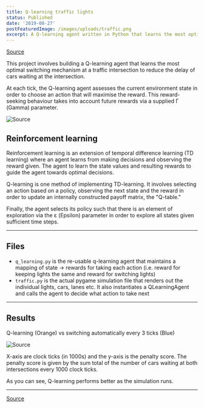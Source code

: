 ```yaml
---
title: Q-learning traffic lights
status: Published
date: '2019-08-27'
postFeaturedImage: /images/uploads/traffic.png
excerpt: A Q-learning agent written in Python that learns the most optimal switching mechanism at a traffic intersection to reduce the delay of cars waiting at the intersection.
---
```


[Source](https://github.com/snjay/q-learning-traffic-lights)

This project involves building a Q-learning agent that learns the most optimal switching mechanism at a traffic intersection to reduce the delay of cars waiting at the intersection.

At each tick, the Q-learning agent assesses the current environment state in order to choose an action that will maximise the reward. This reward-seeking behaviour takes into account future rewards via a supplied Γ (Gamma) parameter.


![Source](/images/uploads/traffic_simulator.gif)

## Reinforcement learning

Reinforcement learning is an extension of temporal difference learning (TD learning) where an agent learns from making decisions and observing the reward given. The agent to learn the state values and resulting rewards to guide the agent towards optimal decisions.

Q-learning is one method of implementing TD-learning. It involves selecting an action based on a policy, observing the next state and the reward in order to update an internally constructed payoff matrix, the "Q-table."

Finally, the agent selects its policy such that there is an element of exploration via the ε (Epsilon) parameter in order to explore all states given sufficient time steps.

---



## Files

- `q_learning.py` is the re-usable q-learning agent that maintains a mapping of state -> rewards for taking each action (i.e. reward for keeping lights the same and reward for switching lights)
- `traffic.py` is the actual pygame simulation file that renders out the individual lights, cars, lanes etc. It also instantiates a QLearningAgent and calls the agent to decide what action to take next

---

## Results

Q-learning (Orange) vs switching automatically every 3 ticks (Blue)

![Source](/images/uploads/q-learning-results.png)

X-axis are clock ticks (in 1000s) and the y-axis is the penalty score. The penalty score is given by the sum total of the number of cars waiting at both intersections every 1000 clock ticks.

As you can see, Q-learning performs better as the simulation runs.

---


[Source](https://github.com/snjay/q-learning-traffic-lights)
